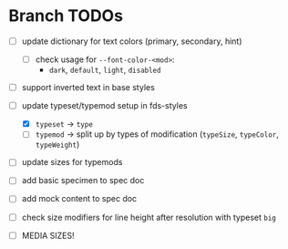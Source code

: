# Branch TODOs

- [ ] update dictionary for text colors (primary, secondary, hint)
    - [ ] check usage for `--font-color-<mod>`:
      - `dark`, `default`, `light`, `disabled`

- [ ] support inverted text in base styles

- [ ] update typeset/typemod setup in fds-styles
    - [x] `typeset` -> `type`
    - [ ] `typemod` -> split up by types of modification (`typeSize`, `typeColor`, `typeWeight`)

- [ ] update sizes for typemods

- [ ] add basic specimen to spec doc

- [ ] add mock content to spec doc

- [ ] check size modifiers for line height after resolution with typeset `big`

- [ ] MEDIA SIZES!
